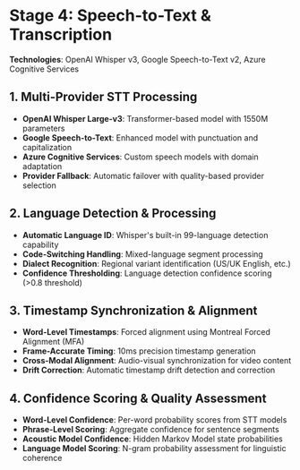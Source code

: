 # Stage 4: Speech-to-Text & Transcription

**Technologies**: OpenAI Whisper v3, Google Speech-to-Text v2, Azure Cognitive Services

## 1. Multi-Provider STT Processing
- **OpenAI Whisper Large-v3**: Transformer-based model with 1550M parameters
- **Google Speech-to-Text**: Enhanced model with punctuation and capitalization
- **Azure Cognitive Services**: Custom speech models with domain adaptation
- **Provider Fallback**: Automatic failover with quality-based provider selection

## 2. Language Detection & Processing
- **Automatic Language ID**: Whisper's built-in 99-language detection capability
- **Code-Switching Handling**: Mixed-language segment processing
- **Dialect Recognition**: Regional variant identification (US/UK English, etc.)
- **Confidence Thresholding**: Language detection confidence scoring (>0.8 threshold)

## 3. Timestamp Synchronization & Alignment
- **Word-Level Timestamps**: Forced alignment using Montreal Forced Alignment (MFA)
- **Frame-Accurate Timing**: 10ms precision timestamp generation
- **Cross-Modal Alignment**: Audio-visual synchronization for video content
- **Drift Correction**: Automatic timestamp drift detection and correction

## 4. Confidence Scoring & Quality Assessment
- **Word-Level Confidence**: Per-word probability scores from STT models
- **Phrase-Level Scoring**: Aggregate confidence for sentence segments
- **Acoustic Model Confidence**: Hidden Markov Model state probabilities
- **Language Model Scoring**: N-gram probability assessment for linguistic coherence
